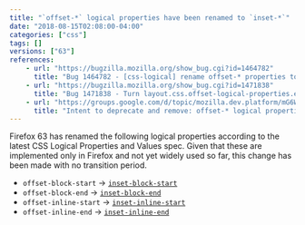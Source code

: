 ```yaml
---
title: "`offset-*` logical properties have been renamed to `inset-*`"
date: "2018-08-15T02:08:00-04:00"
categories: ["css"]
tags: []
versions: ["63"]
references:
    - url: "https://bugzilla.mozilla.org/show_bug.cgi?id=1464782"
      title: "Bug 1464782 - [css-logical] rename offset-* properties to inset-block-start, inset-block-end, inset-inline-start and inset-inline-end"
    - url: "https://bugzilla.mozilla.org/show_bug.cgi?id=1471838"
      title: "Bug 1471838 - Turn layout.css.offset-logical-properties.enabled off by default"
    - url: "https://groups.google.com/d/topic/mozilla.dev.platform/mG6Wpz5C2PM/discussion"
      title: "Intent to deprecate and remove: offset-* logical properties."
---
```

Firefox 63 has renamed the following logical properties according to the latest CSS Logical Properties and Values spec. Given that these are implemented only in Firefox and not yet widely used so far, this change has been made with no transition period.

* `offset-block-start` → [`inset-block-start`](https://developer.mozilla.org/docs/Web/CSS/inset-block-start)
* `offset-block-end` → [`inset-block-end`](https://developer.mozilla.org/docs/Web/CSS/inset-block-end)
* `offset-inline-start` → [`inset-inline-start`](https://developer.mozilla.org/docs/Web/CSS/inset-inline-start)
* `offset-inline-end` → [`inset-inline-end`](https://developer.mozilla.org/docs/Web/CSS/inset-inline-end)
